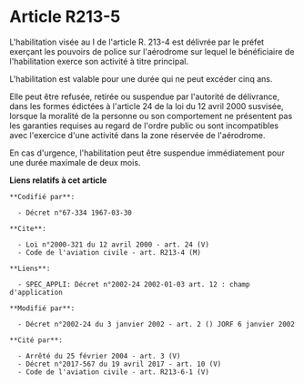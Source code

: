 # Article R213-5

L'habilitation visée au I de l'article R. 213-4 est délivrée par le préfet exerçant les pouvoirs de police sur l'aérodrome
sur lequel le bénéficiaire de l'habilitation exerce son activité à titre principal.

L'habilitation est valable pour une durée qui ne peut excéder cinq ans.

Elle peut être refusée, retirée ou suspendue par l'autorité de délivrance, dans les formes édictées à l'article 24 de la loi
du 12 avril 2000 susvisée, lorsque la moralité de la personne ou son comportement ne présentent pas les garanties requises au
regard de l'ordre public ou sont incompatibles avec l'exercice d'une activité dans la zone réservée de l'aérodrome.

En cas d'urgence, l'habilitation peut être suspendue immédiatement pour une durée maximale de deux mois.

**Liens relatifs à cet article**

	**Codifié par**:

	  - Décret n°67-334 1967-03-30

	**Cite**:

	  - Loi n°2000-321 du 12 avril 2000 - art. 24 (V)
	  - Code de l'aviation civile - art. R213-4 (M)

	**Liens**:

	  - SPEC_APPLI: Décret n°2002-24 2002-01-03 art. 12 : champ d'application

	**Modifié par**:

	  - Décret n°2002-24 du 3 janvier 2002 - art. 2 () JORF 6 janvier 2002

	**Cité par**:

	  - Arrêté du 25 février 2004 - art. 3 (V)
	  - Décret n°2017-567 du 19 avril 2017 - art. 10 (V)
	  - Code de l'aviation civile - art. R213-6-1 (V)
